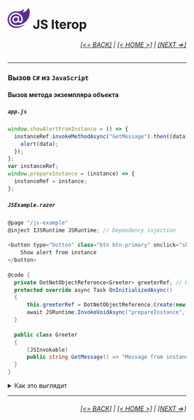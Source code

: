 <div style="width:80%; margin-left:10%;">

# <img src="./images/blazor_logo_transparent.png " width="50" /> JS Iterop

<div style="text-align:right;">

###### [[<= BACK]](07.2.md) | [[< HOME >]](00.1.md) | [[NEXT =>]](08.md)

</div>

---

### Вызов **`C#`** из **`JavaScript`**

#### Вызов метода экземпляра объекта

##### `app.js`

```javascript
window.showAlertFromInstance = () => {
  instanceRef.invokeMethodAsync("GetMessage").then((data) => {
    alert(data);
  });
};
var instanceRef;
window.prepareInstance = (instance) => {
  instanceRef = instance;
};
```

##### `JSExample.razor`

```csharp
@page "/js-example"
@inject IJSRuntime JSRuntime; // Dependency injection

<button type="button" class="btn btn-primary" onclick="showAlertFromInstance()">
    Show alert from instance
</button>

@code {
  private DotNetObjectReference<Greeter> greeterRef; // Has to dispose this
  protected override async Task OnInitializedAsync()
  {
      this.greeterRef = DotNetObjectReference.Create(new Greeter());
      await JSRuntime.InvokeVoidAsync("prepareInstance", this.greeterRef);
  }

  public class Greeter
  {
      [JSInvokable]
      public string GetMessage() => "Message from instance";
  }
}
```

<details>
  <summary>Как это выглядит</summary>

<img src="./images/js_interop_i.png " width="800" />

</details>

---

<div style="text-align:right;">

###### [[<= BACK]](07.2.md) | [[< HOME >]](00.1.md) | [[NEXT =>]](08.md)

</div>

</div>

